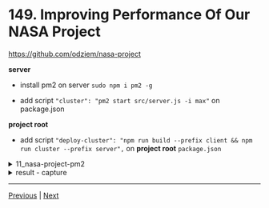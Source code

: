 # 149. Improving Performance Of Our NASA Project


https://github.com/odziem/nasa-project

**server**

- install pm2 on server `sudo npm i pm2 -g`

- add script `"cluster": "pm2 start src/server.js -i max"` on package.json

**project root**

-   add script `"deploy-cluster": "npm run build --prefix client && npm run cluster --prefix server",` on **project root** `package.json`


<details>
  <summary> 11_nasa-project-pm2 </summary>

-   [Codebase: nasa-project-pm2](../src/11_nasa-project-pm2/)

</details>

<details>
  <summary> result - capture </summary>

-   goto `http://localhost:8000/launch` add two launches --> `http://localhost:8000/upcoming` only two not three launches ???

<p align="center" >
    <img src="../imags/149_Improving-Performance-Of-Our-NASA-Project.png" width="90%" > 
    <img src="../imags/149_Improving-Performance-Of-Our-NASA-Project_2.png" width="90%" > 
    <img src="../imags/149_Improving-Performance-Of-Our-NASA-Project_3.png" width="90%" > 
</p> 

</details>  


---

[Previous](./148_Zero-Downtime-Restart.md) | [Next](./150_Worker-Threads.md)